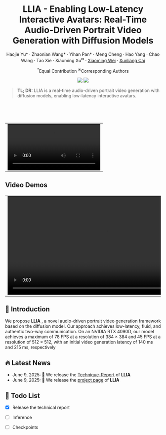 <div align="center">
<h1>LLIA - Enabling Low-Latency Interactive Avatars: Real-Time Audio-Driven Portrait Video Generation with Diffusion Models</h1>


Haojie Yu* · Zhaonian Wang* · Yihan Pan* · Meng Cheng · Hao Yang · Chao Wang · Tao Xie · Xiaoming Xu<sup>&#9993;</sup> · [Xiaoming Wei](https://scholar.google.com/citations?user=JXV5yrZxj5MC&hl=zh-CN) · [Xunliang Cai](https://openreview.net/profile?id=~Xunliang_Cai1) 

<sup>*</sup>Equal Contribution
<sup>&#9993;</sup>Corresponding Authors


<a href='https://meigen-ai.github.io/llia/'><img src='https://img.shields.io/badge/Project-Page-green'></a>
<a href='https://arxiv.org/abs/2506.05806'><img src='https://img.shields.io/badge/Technique-Report-red'></a>
</div>

> **TL; DR:**  LLIA is a real-time audio-driven portrait video generation with diffusion models, enabling low-latency interactive avatars.

<!-- <p align="center">
  <img src="assets/pipe.png">
</p> -->

<table align='center' border="0" style="width: 100%; text-align: center; margin-top: 80px;">
  <tr>
    <td>
      <video align='center' src="https://github.com/user-attachments/assets/056bc4dd-3974-47ad-abab-34b8826daf5d" controls loop></video>
    </td>
  </tr>
</table>

## Video Demos
<table border="0" style="width: 100%; text-align: left; margin-top: 20px;">
  <tr>
      <td>
          <video src="https://github.com/user-attachments/assets/35d27c13-61aa-45c6-aa80-934e987e0a7c" height="320" controls loop></video>
      </td>
      <td>
          <video src="https://github.com/user-attachments/assets/2ac86950-3eb7-478e-b86f-58865fce3581" height="320" controls loop></video>
      </td>
      <td>
          <video src="https://github.com/user-attachments/assets/0ad03367-b369-431c-930b-b43fe513b25b" height="320" controls loop></video>
      </td>
  </tr>
</table>


## 🔆 Introduction

We propose **LLIA** , a novel audio-driven portrait video generation framework based on the diffusion model. Our approach achieves low-latency, fluid, and authentic two-way communication. On an NVIDIA RTX 4090D, our model achieves a maximum of 78 FPS at a resolution of 384 × 384 and 45 FPS at a resolution of 512 × 512, with an initial video generation latency of 140 ms and 215 ms, respectively


## 🔥 Latest News

* June 9, 2025: 👋 We release the [Technique-Report](https://arxiv.org/abs/2506.05806) of **LLIA** 
* June 9, 2025: 👋 We release the [project page](https://meigen-ai.github.io/llia/) of **LLIA** 

## 📑 Todo List

- [x] Release the technical report
- [ ] Inference
- [ ] Checkpoints

